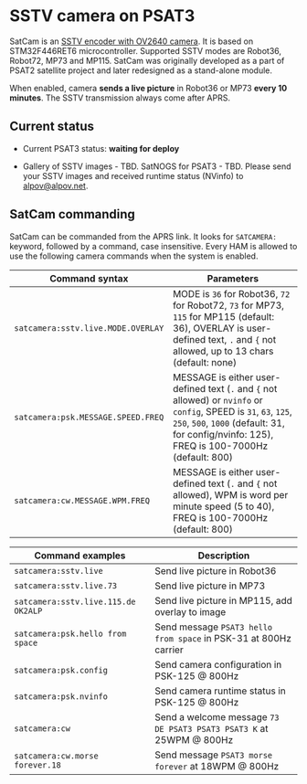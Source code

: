 # SSTV camera on PSAT3

SatCam is an [SSTV encoder with OV2640 camera](SatCam.md). It is based on STM32F446RET6 microcontroller. Supported SSTV modes are Robot36, Robot72, MP73 and MP115. SatCam was originally developed as a part of PSAT2 satellite project and later redesigned as a stand-alone module.

When enabled, camera **sends a live picture** in Robot36 or MP73 **every 10 minutes**. The SSTV transmission always come after APRS.

## Current status

* Current PSAT3 status: **waiting for deploy**

* Gallery of SSTV images - TBD. SatNOGS for PSAT3 - TBD. Please send your SSTV images and received runtime status (NVinfo) to alpov@alpov.net.

## SatCam commanding

SatCam can be commanded from the APRS link. It looks for `SATCAMERA:` keyword, followed by a command, case insensitive. Every HAM is allowed to use the following camera commands when the system is enabled.

| Command syntax                        | Parameters |
| ------------------------------------- | ---------- |
| `satcamera:sstv.live.MODE.OVERLAY`              | MODE is `36` for Robot36, `72` for Robot72, `73` for MP73, `115` for MP115 (default: 36), OVERLAY is user-defined text, `.` and `{` not allowed, up to 13 chars (default: none)
| `satcamera:psk.MESSAGE.SPEED.FREQ`              | MESSAGE is either user-defined text (`.` and `{` not allowed) or `nvinfo` or `config`, SPEED is `31`, `63`, `125`, `250`, `500`, `1000` (default: 31, for config/nvinfo: 125), FREQ is 100-7000Hz (default: 800)
| `satcamera:cw.MESSAGE.WPM.FREQ`                 | MESSAGE is either user-defined text (`.` and `{` not allowed), WPM is word per minute speed (5 to 40), FREQ is 100-7000Hz (default: 800)

| Command examples                      | Description |
| ------------------------------------- | ----------- |
| `satcamera:sstv.live`                 | Send live picture in Robot36
| `satcamera:sstv.live.73`              | Send live picture in MP73
| `satcamera:sstv.live.115.de OK2ALP`   | Send live picture in MP115, add overlay to image
| `satcamera:psk.hello from space`      | Send message `PSAT3 hello from space` in PSK-31 at 800Hz carrier
| `satcamera:psk.config`                | Send camera configuration in PSK-125 @ 800Hz
| `satcamera:psk.nvinfo`                | Send camera runtime status in PSK-125 @ 800Hz
| `satcamera:cw`                        | Send a welcome message `73 DE PSAT3 PSAT3 PSAT3 K` at 25WPM @ 800Hz
| `satcamera:cw.morse forever.18`       | Send message `PSAT3 morse forever` at 18WPM @ 800Hz

